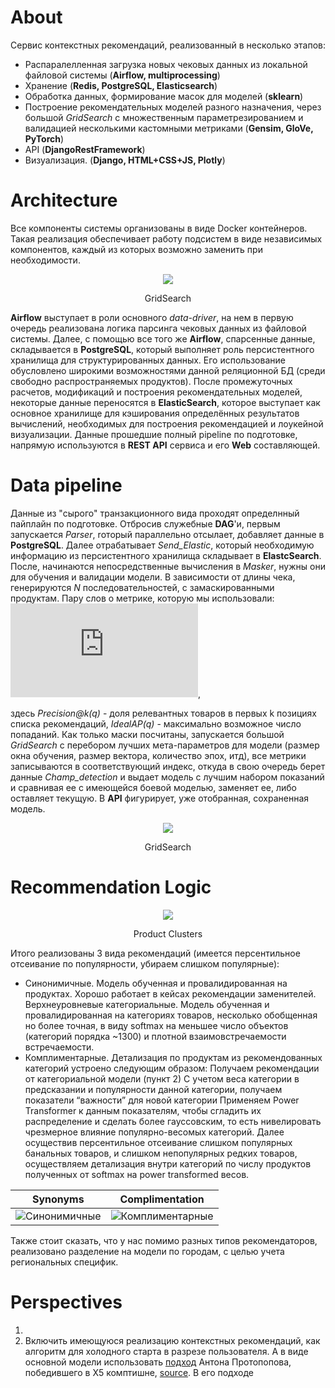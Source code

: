 # About

Сервис контекстных рекомендаций, реализованный в несколько этапов:

- Распаралелленная загрузка новых чековых данных из локальной файловой системы (<b>Airflow, multiprocessing</b>) 
- Хранение (<b>Redis, PostgreSQL, Elasticsearch</b>)
- Обработка данных, формирование масок для моделей (<b>sklearn</b>)
- Построение рекомендательных моделей разного назначения, через большой _GridSearch_ с множественным параметрезированием и валидацией несколькими кастомными метриками (<b>Gensim, GloVe, PyTorch</b>)
- API (<b>DjangoRestFramework</b>)
- Визуализация. (<b>Django, HTML+CSS+JS, Plotly</b>)

# Architecture

Все компоненты системы организованы в виде Docker контейнеров. Такая реализация обеспечивает работу подсистем в виде независимых компонентов, каждый из которых возможно заменить при необходимости.

<div align="center">
    <img src=https://i.ibb.co/B3wQgfk/rsz-architecture.jpg">
    <p>GridSearch</p>
</div>

__Airflow__ выступает в роли основного _data-driver_, на нем в первую очередь реализована логика парсинга чековых данных из файловой системы. Далее, с помощью все того же __Airflow__, спарсенные данные, складывается в __PostgreSQL__, который выполняет роль персистентного хранилища для структурированных данных. Его использование обусловлено широкими возможностями данной реляционной БД (среди свободно распространяемых продуктов). После промежуточных расчетов, модификаций и построения рекомендательных моделей, некоторые данные переносятся в __ElasticSearch__, которое выступает как основное хранилище для кэширования определённых результатов вычислений, необходимых для построения рекомендацией и лоукейной визуализации. Данные прошедшие полный pipeline по подготовке, напрямую используются в __REST API__ сервиса и его __Web__ составляющей.

# Data pipeline

Данные из "сырого" транзакционного вида проходят определнный пайплайн по подготовке. Отбросив служебные __DAG__'и, первым запускается _Parser_, rоторый параллельно отсылает, добавляет данные в __PostgreSQL__. Далее отрабатывает _Send_Elastic_, который необходимую информацию из персистентного хранилища складывает в __ElastcSearch__. После, начинаются непосредственные вычисления в _Masker_, нужны они для обучения и валидации модели. В зависимости от длины чека, генерируются _N_  последовательностей, с замаскированными продуктам. Пару слов о метрике, которую мы использовали: &nbsp;&nbsp;&nbsp; ![\frac{1}{Q}\sum \frac{Precision@k(q)}{IdealAP(q)}](https://latex.codecogs.com/gif.latex?%5Cfrac%7B1%7D%7BQ%7D%5Csum%20%5Cfrac%7BPrecision@k%28q%29%7D%7BIdealAP%28q%29%7D), 

здесь _Precision@k(q)_ - доля релевантных товаров в первых k позициях списка рекомендаций, _IdealAP(q)_ - максимально возможное число попаданий. Как только маски посчитаны, запускается большой _GridSearch_ с перебором лучших мета-параметров для модели (размер окна обучения, размер вектора, количество эпох, итд), все метрики записываются в соответствующий индекс, откуда в свою очередь берет данные _Champ_detection_ и выдает модель с лучшим набором показаний и сравнивая ее с имеющейся боевой моделью, заменяет ее, либо оставляет текущую. В __API__ фигурирует, уже отобранная, сохраненная модель.

<div align="center">
    <img src=https://i.ibb.co/VWnkq6R/rsz-1photo5393622920070278229.jpg" >
    <p>GridSearch</p>
</div>

# Recommendation Logic

<div align="center">
    <img src="https://i.ibb.co/SBDPvt2/rsz-clusters-1.jpg">
    <p> Product Clusters </p>
                                                                   
</div>

Итого реализованы 3 вида рекомендаций (имеется персентильное отсеивание по популярности, убираем слишком популярные):

- Синонимичные. Модель обученная и провалидированная на продуктах. Хорошо работает в кейсах рекомендации заменителей.  
Верхнеуровневые категориальные. Модель обученная и провалидированная на категориях товаров, несколько обобщенная но более точная, в виду softmax на меньшее число объектов (категорий порядка ~1300) и плотной взаимовстречаемости встречаемости. 
- Комплиментарные. Детализация по продуктам из рекомендованных категорий устроено следующим образом:
Получаем рекомендации от категориальной модели (пункт 2)
С учетом веса категории в предсказании и популярности данной категории, получаем показатели “важности” для новой категории
Применяем Power Transformer к данным показателям, чтобы сгладить их распределение и сделать более гауссовским, то есть нивелировать чрезмерное влияние популярно-весомых категорий. Далее осуществив персентильное отсеивание слишком популярных банальных товаров, и слишком непопулярных редких товаров, осуществляем детализация внутри категорий по числу продуктов полученных от softmax на power transformed весов.

Synonyms             |  Complimentation
:-------------------------:|:-------------------------:
![Синонимичные](https://i.ibb.co/9bJ22VL/photo5397687947702152056.jpg)  |  ![Комплиментарные](https://i.ibb.co/vBYz459/photo5386441223650257916.jpg)

Также стоит сказать, что у нас помимо разных типов рекомендаторов, реализовано разделение на модели по городам, с целью учета региональных специфик. 

# Perspectives

1. 
2. Включить имеющуюся реализацию контекстных рекомендаций, как алгоритм для холодного старта в разрезе пользователя. А в виде основной модели использовать [подход](https://drive.google.com/drive/folders/1zf8rSVU9bHXTkPDAms5bkV9qDdxVpbdN) Антона Протопопова, победившего в Х5 комптишне, [source](https://github.com/aprotopopov/retailhero_recommender). В его подходе 
